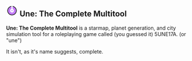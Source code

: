 ![](une-icon.png) Une: The Complete Multitool
---------------------------

__Une: The Complete Multitool__ is a starmap, planet generation, and city simulation tool 
for a roleplaying game called (you guessed it) 5UNE17A. (or "une")

It isn't, as it's name suggests, complete.
